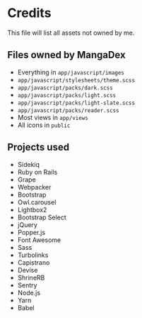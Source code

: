 # Credits

This file will list all assets not owned by me.

## Files owned by MangaDex

  - Everything in `app/javascript/images`
  - `app/javascript/stylesheets/theme.scss`
  - `app/javascript/packs/dark.scss`
  - `app/javascript/packs/light.scss`
  - `app/javascript/packs/light-slate.scss`
  - `app/javascript/packs/reader.scss`
  - Most views in `app/views`
  - All icons in `public`

## Projects used

  - Sidekiq
  - Ruby on Rails
  - Grape
  - Webpacker
  - Bootstrap
  - Owl.carousel
  - Lightbox2
  - Bootstrap Select
  - jQuery
  - Popper.js
  - Font Awesome
  - Sass
  - Turbolinks
  - Capistrano
  - Devise
  - ShrineRB
  - Sentry
  - Node.js
  - Yarn
  - Babel
